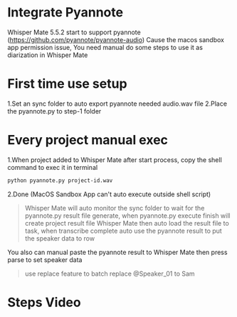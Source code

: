 # Integrate Pyannote
Whisper Mate 5.5.2 start to support pyannote (https://github.com/pyannote/pyannote-audio)
Cause the macos sandbox app permission issue, You need manual do some steps to use it as diarization in Whisper Mate

# First time use setup
1.Set an sync folder to auto export pyannote needed audio.wav file
2.Place the pyannote.py to step-1 folder

# Every project manual exec
1.When project added to Whisper Mate after start process, copy the shell command to exec it in terminal
```sh
python pyannote.py project-id.wav
```
2.Done (MacOS Sandbox App can't auto execute outside shell script)

> Whisper Mate will auto monitor the sync folder to wait for the pyannote.py result file generate, when pyannote.py execute finish will create project result file
> Whisper Mate then auto load the result file to task, when transcribe complete auto use the pyannote result to put the speaker data to row

You also can manual paste the pyannote result to Whisper Mate then press parse to set speaker data


> use replace feature to batch replace  @Speaker_01 to Sam 


# Steps Video

